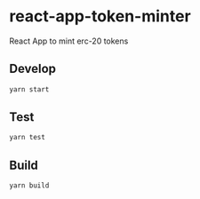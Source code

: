 # react-app-token-minter

React App to mint erc-20 tokens

## Develop

```bash
yarn start
```

## Test

```bash
yarn test
```

## Build

```bash
yarn build
```
